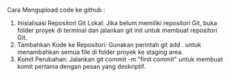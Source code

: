 Cara Mengupload code ke github :

1. Inisialisasi Repositori Git Lokal:
Jika belum memiliki repositori Git, buka folder proyek di terminal dan jalankan git init untuk membuat repositori Git. 
2. Tambahkan Kode ke Repositori:
Gunakan perintah git add . untuk menambahkan semua file di folder proyek ke staging area. 
3. Komit Perubahan:
Jalankan git commit -m "first commit" untuk membuat komit pertama dengan pesan yang deskriptif. 
